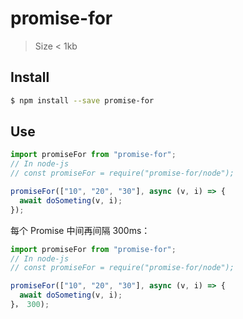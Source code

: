 # promise-for

> Size < 1kb

## Install

```sh
$ npm install --save promise-for
```

## Use

```js
import promiseFor from "promise-for";
// In node-js
// const promiseFor = require("promise-for/node");

promiseFor(["10", "20", "30"], async (v, i) => {
  await doSometing(v, i);
});
```

每个 Promise 中间再间隔 300ms：

```js
import promiseFor from "promise-for";
// In node-js
// const promiseFor = require("promise-for/node");

promiseFor(["10", "20", "30"], async (v, i) => {
  await doSometing(v, i);
}， 300);
```
